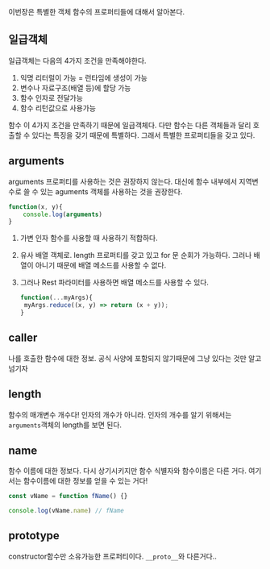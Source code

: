이번장은 특별한 객체 함수의 프로퍼티들에 대해서 알아본다.

## 일급객체

일급객체는 다음의 4가지 조건을 만족해야한다.

1. 익명 리터럴이 가능 = 런타임에 생성이 가능
2. 변수나 자료구조(배열 등)에 할당 가능
3. 함수 인자로 전달가능
4. 함수 리턴값으로 사용가능

함수 이 4가지 조건을 만족하기 때문에 일급객체다. 다만 함수는 다른 객체들과 달리 호출할 수 있다는 특징을 갖기 때문에 특별하다. 그래서 특별한 프로퍼티들을 갖고 있다.

## arguments

arguments 프로퍼티를 사용하는 것은 권장하지 않는다. 대신에 함수 내부에서 지역변수로 쓸 수 있는 aguments 객체를 사용하는 것을 권장한다.

```jsx
function(x, y){
	console.log(arguments)
}
```

1. 가변 인자 함수를 사용할 때 사용하기 적합하다.
2. 유사 배열 객체로. length 프로퍼티를 갖고 있고 for 문 순회가 가능하다. 그러나 배열이 아니기 때문에 배열 메소드를 사용할 수 없다.
3. 그러나 Rest 파라미터를 사용하면 배열 메소드를 사용할 수 있다.

   ```jsx
   function(...myArgs){
   	myArgs.reduce((x, y) => return (x + y));
   }
   ```

## caller

나를 호출한 함수에 대한 정보. 공식 사양에 포함되지 않기때문에 그냥 있다는 것만 알고 넘기자

## length

함수의 매개변수 개수다! 인자의 개수가 아니라. 인자의 개수를 알기 위해서는 `arguments`객체의 length를 보면 된다.

## name

함수 이름에 대한 정보다. 다시 상기시키지만 함수 식별자와 함수이름은 다른 거다. 여기서는 함수이름에 대한 정보를 얻을 수 있는 거다!

```jsx
const vName = function fName() {}

console.log(vName.name) // fName
```

## prototype

constructor함수만 소유가능한 프로퍼티이다. `__proto__`와 다른거다..
